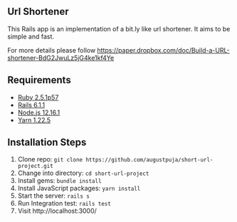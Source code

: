 ## Url Shortener

This Rails app is an implementation of a bit.ly like url shortener. It aims to be simple and fast.

For more details please follow
https://paper.dropbox.com/doc/Build-a-URL-shortener-BdG2JwuLz5jG4ke1kf4Ye


## Requirements

* [Ruby 2.5.1p57](https://www.ruby-lang.org/en/)
* [Rails 6.1.1](https://rubyonrails.org/)
* [Node.js 12.16.1](http://nodejs.org/)
* [Yarn 1.22.5](https://yarnpkg.com/)

## Installation Steps

1. Clone repo: `git clone https://github.com/augustpuja/short-url-project.git`
2. Change into directory: `cd short-url-project`
3. Install gems: `bundle install`
4. Install JavaScript packages: `yarn install`
5. Start the server: `rails s`
6. Run Integration test: `rails test`
7. Visit http://localhost:3000/

